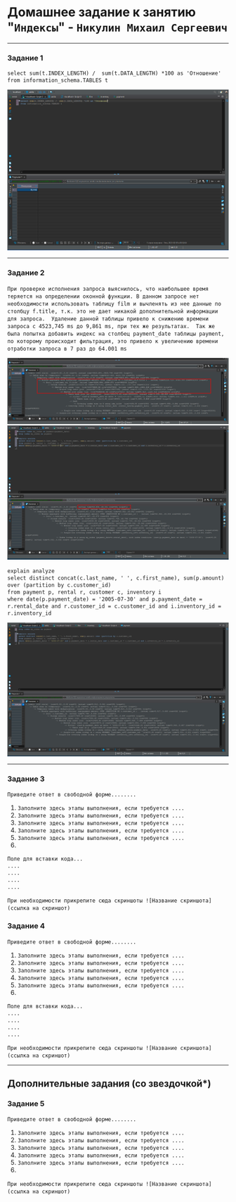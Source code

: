# Домашнее задание к занятию "`Индексы`" - `Никулин Михаил Сергеевич`



---

### Задание 1

 

```
select sum(t.INDEX_LENGTH) /  sum(t.DATA_LENGTH) *100 as 'Отношение'  
from information_schema.TABLES t 
```

![task_1.png](img%2Ftask_1.png)


---

### Задание 2

`При проверке исполнения запроса выяснилось, что наибольшее время теряется на определении оконной функции. В данном запросе
нет необходимости использовать таблицу film и вычленять из нее данные по столбцу f.title, т.к. это не дает никакой дополнительной информации для запроса. 
Удаление данной таблицы привело к снижению времени запроса с 4523,745 ms до 9,861 ms, при тех же результатах. 
Так же была попытка добавить индекс на столбец payment_date таблицы payment, по которому происходит фильтрация, это привело к увеличению времени отработки запроса в 7 раз до 64.001 ms`


![task_2_1.png](img%2Ftask_2_1.png)
![task_2_2.png](img%2Ftask_2_2.png)

```
explain analyze
select distinct concat(c.last_name, ' ', c.first_name), sum(p.amount) over (partition by c.customer_id)
from payment p, rental r, customer c, inventory i
where date(p.payment_date) = '2005-07-30' and p.payment_date = r.rental_date and r.customer_id = c.customer_id and i.inventory_id = r.inventory_id
```

![task_2.png](img%2Ftask_2.png)


---

### Задание 3

`Приведите ответ в свободной форме........`

1. `Заполните здесь этапы выполнения, если требуется ....`
2. `Заполните здесь этапы выполнения, если требуется ....`
3. `Заполните здесь этапы выполнения, если требуется ....`
4. `Заполните здесь этапы выполнения, если требуется ....`
5. `Заполните здесь этапы выполнения, если требуется ....`
6. 

```
Поле для вставки кода...
....
....
....
....
```

`При необходимости прикрепитe сюда скриншоты
![Название скриншота](ссылка на скриншот)`

### Задание 4

`Приведите ответ в свободной форме........`

1. `Заполните здесь этапы выполнения, если требуется ....`
2. `Заполните здесь этапы выполнения, если требуется ....`
3. `Заполните здесь этапы выполнения, если требуется ....`
4. `Заполните здесь этапы выполнения, если требуется ....`
5. `Заполните здесь этапы выполнения, если требуется ....`
6. 

```
Поле для вставки кода...
....
....
....
....
```

`При необходимости прикрепитe сюда скриншоты
![Название скриншота](ссылка на скриншот)`

---
## Дополнительные задания (со звездочкой*)


### Задание 5

`Приведите ответ в свободной форме........`

1. `Заполните здесь этапы выполнения, если требуется ....`
2. `Заполните здесь этапы выполнения, если требуется ....`
3. `Заполните здесь этапы выполнения, если требуется ....`
4. `Заполните здесь этапы выполнения, если требуется ....`
5. `Заполните здесь этапы выполнения, если требуется ....`
6. 

`При необходимости прикрепитe сюда скриншоты
![Название скриншота](ссылка на скриншот)`

